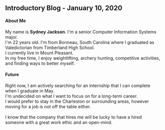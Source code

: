 ## Introductory Blog - January 10, 2020
#### About Me
My name is **Sydney Jackson**. I'm a senior Computer Information Systems major. <br />
I'm 22 years old. I'm from Bonneau, South Carolina where I graduated as Valedictorian from Timberland High School. <br />
I currently live in Mount Pleasant. <br />
In my free time, I enjoy weightlifting, archery hunting, competitive activities, and finding ways to better myself.
#### Future
Right now, I am actively searching for an internship that I can complete when I graduate in May. <br />
I'm undecided on what I want to focus on for a long-term career. <br />
I would prefer to stay in the Charleston or surrounding areas, however moving for a job is not off the table either. <br /> <br />
I know that the company that hires me will be lucky to have a hired someone with a great work ethic and an open-mind. 

